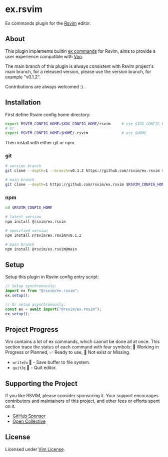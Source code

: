# ex.rsvim

Ex commands plugin for the [Rsvim](https://github.com/rsvim/rsvim) editor.

## About

This plugin implements builtin [ex commands](https://vimhelp.org/index.txt.html#index.txt) for Rsvim, aims to provide a user experience compatible with [Vim](https://www.vim.org/).

The main branch of this plugin is always consistent with Rsvim project's main branch, for a released version, please use the version branch, for example "v0.1.2".

Contributions are always welcomed :) .

## Installation

First define Rsvim config home directory:

```bash
export RSVIM_CONFIG_HOME=$XDG_CONFIG_HOME/rsvim     # use $XDG_CONFIG_HOME
# or
export RSVIM_CONFIG_HOME=$HOME/.rsvim               # use $HOME
```

Then install with either git or npm.

### git

```bash
# version branch
git clone --depth=1 --branch=v0.1.2 https://github.com/rsvim/ex.rsvim $RSVIM_CONFIG_HOME/@rsvim/ex.rsvim

# main branch
git clone --depth=1 https://github.com/rsvim/ex.rsvim $RSVIM_CONFIG_HOME/@rsvim/ex.rsvim
```

### npm

```bash
cd $RSVIM_CONFIG_HOME

# latest version
npm install @rsvim/ex.rsvim

# specified version
npm install @rsvim/ex.rsvim@v0.1.2

# main branch
npm install @rsvim/ex.rsvim@main
```

## Setup

Setup this plugin in Rsvim config entry script:

```javascript
// Setup synchronously:
import ex from "@rsvim/ex.rsvim";
ex.setup();

// Or setup asynchronously:
const ex = await import("@rsvim/ex.rsvim");
ex.setup();
```

## Project Progress

Vim contains a lot of ex commands, which cannot be done all at once. This section trace the status of each command with four symbols: 🚧 Working in Progress or Planned, ✅ Ready to use, 🔴 Not exist or Missing.

- `write`/`w` 🚧 - Save buffer to file system.
- `quit`/`q` 🚧 - Quit editor.

## Supporting the Project

If you like RSVIM, please consider sponsoring it. Your support encourages contributors and maintainers of this project, and other fees or efforts spent on it.

- [GitHub Sponsor](https://github.com/sponsors/rsvim)
- [Open Collective](https://opencollective.com/rsvim)

## License

Licensed under [Vim License](https://github.com/rsvim/ex.rsvim/blob/main/LICENSE.txt).
